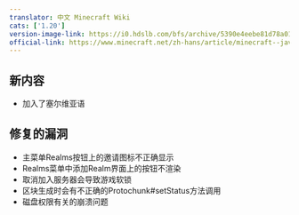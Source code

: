 ```yaml
---
translator: 中文 Minecraft Wiki
cats: ['1.20']
version-image-link: https://i0.hdslb.com/bfs/archive/5390e4eebe81d78a01dae6caf63ab13a33933a14.png
official-link: https://www.minecraft.net/zh-hans/article/minecraft--java-edition-1-20-1
---
```

## 新内容
* 加入了塞尔维亚语
## 修复的漏洞
* 主菜单Realms按钮上的邀请图标不正确显示
* Realms菜单中添加Realm界面上的按钮不渲染
* 取消加入服务器会导致游戏软锁
* 区块生成时会有不正确的Protochunk#setStatus方法调用
* 磁盘权限有关的崩溃问题
